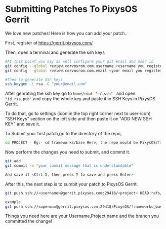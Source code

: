 # Submitting Patches To PixysOS Gerrit

We love new patches! Here is how you can add your patch..

First,  register at https://gerrit.pixysos.com/

Then, open a terminal and generate the ssh keys

```bash
#At this point you may as well configure your git email and user id
git config --global review.corvusrom.com.username <username you registered with>
git config --global review.corvusrom.com.email <your email you registered with>

#Then to generate SSh keys
ssh-keygen -t rsa -C "your@email.com"
```
After genrating the ssh key go to ```home/root "~/.ssh" ``` and open ```"id_rsa.pub"``` and copy the whole key and paste it in SSH Keys in PixysOS Gerrit. 

To do that, go to settings (icon in the top right corner next to user-icon) "SSH Keys" section on the left side and then paste it on "ADD NEW SSH KEY" and save it.

To Submit your first patch,go to the directory of the repo,
```bash
cd PROJECT - Eg:- cd frameworks/base Here, the repo would be PixysOS/frameworks_base
```
Now perform the changes you need to submit, and commit it.
```bash
git add .
git commit -m "your commit message that is understandable"

And save it <Ctrl X, then press Y to save and press Enter>
```

After this, the next step is to sumbit your patch to PixysOS Gerrit.
```bash
git push ssh://<username>@gerrit.pixysos.com:29418/<project> HEAD:refs/for/<branch>

example 
git push ssh://superman@gerrit.pixysos.com:29418/PixysOS/frameworks_base HEAD:refs/for/ten
```

Things you need here are your Username,Project name and the branch you committed the change!

